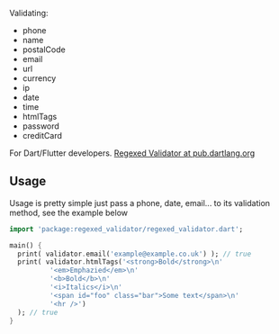 Validating:

- phone
- name
- postalCode
- email
- url
- currency
- ip
- date
- time
- htmlTags
- password
- creditCard

For Dart/Flutter developers.
[Regexed Validator at pub.dartlang.org](https://pub.dartlang.org/packages/regexed_validator "Regexed Validator")

## Usage

Usage is pretty simple just pass a phone, date, email... to its validation method, see the example below

```dart
import 'package:regexed_validator/regexed_validator.dart';

main() {
  print( validator.email('example@example.co.uk') ); // true
  print( validator.htmlTags('<strong>Bold</strong>\n'
          '<em>Emphazied</em>\n'
          '<b>Bold</b>\n'
          '<i>Italics</i>\n'
          '<span id="foo" class="bar">Some text</span>\n'
          '<hr />')
  ); // true
}
```
